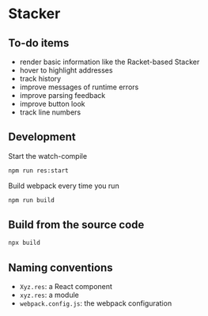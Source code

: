 # Stacker

## To-do items

- render basic information like the Racket-based Stacker
- hover to highlight addresses
- track history
- improve messages of runtime errors
- improve parsing feedback
- improve button look
- track line numbers

## Development

Start the watch-compile

```sh
npm run res:start
```

Build webpack every time you run

```sh
npm run build
```

## Build from the source code

```sh
npx build
```

## Naming conventions

- `Xyz.res`: a React component
- `xyz.res`: a module
- `webpack.config.js`: the webpack configuration
